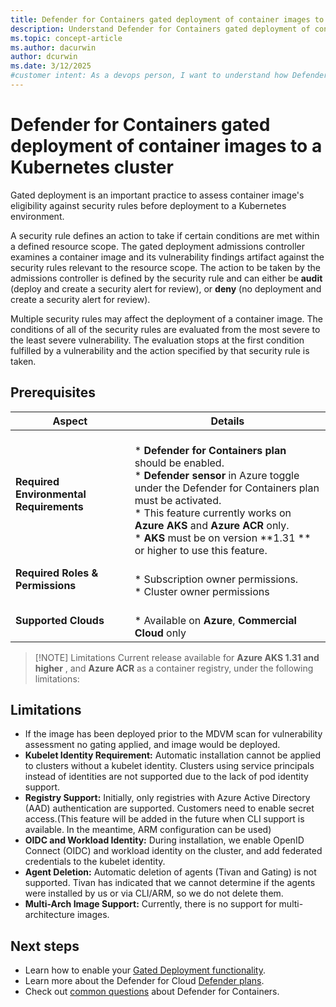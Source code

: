 ```yaml
---
title: Defender for Containers gated deployment of container images to a Kubernetes cluster
description: Understand Defender for Containers gated deployment of container images to a Kubernetes cluster.
ms.topic: concept-article
ms.author: dacurwin
author: dcurwin
ms.date: 3/12/2025
#customer intent: As a devops person, I want to understand how Defender for Containers gated deployment helps secure a Kubernetes cluster.
---
```


# Defender for Containers gated deployment of container images to a Kubernetes cluster

Gated deployment is an important practice to assess container image's eligibility against security rules before deployment to a Kubernetes environment.

A security rule defines an action to take if certain conditions are met within a defined resource scope. The gated deployment admissions controller examines a container image and its vulnerability findings artifact against the security rules relevant to the resource scope. The action to be taken by the admissions controller is defined by the security rule and can either be **audit** (deploy and create a security alert for review), or **deny** (no deployment and create a security alert for review).

Multiple security rules may affect the deployment of a container image. The conditions of all of the security rules are evaluated from the most severe to the least severe vulnerability. The evaluation stops at the first condition fulfilled by a vulnerability and the action specified by that security rule is taken.

## Prerequisites

| Aspect   | Details |
| -------- | -------- |
| **Required Environmental Requirements** | <br> * **Defender for Containers plan** should be enabled. <br> * **Defender sensor** in Azure toggle under the Defender for Containers plan must be activated. <br> *  This feature currently works on **Azure AKS** and **Azure ACR** only.  <br> *  **AKS** must be on version **1.31 ** or higher to use this feature.
| **Required Roles & Permissions**| <br> *  Subscription owner permissions. <br> *  Cluster owner permissions
| **Supported Clouds**| <br> * Available on **Azure**, **Commercial Cloud** only| 

> [!NOTE] Limitations
> Current release available for **Azure AKS 1.31 and higher** , and **Azure ACR** as a container registry, under the following limitations:

## Limitations
- If the image has been deployed prior to the MDVM scan for vulnerability assessment no gating applied, and image would be deployed.
- **Kubelet Identity Requirement:** Automatic installation cannot be applied to clusters without a kubelet identity. Clusters using service principals instead of identities are not supported due to the lack of pod identity support.
- **Registry Support:** Initially, only registries with Azure Active Directory (AAD) authentication are supported. Customers need to enable secret access.(This feature will be added in the future when CLI support is available. In the meantime, ARM configuration can be used)
- **OIDC and Workload Identity:** During installation, we enable OpenID Connect (OIDC) and workload identity on the cluster, and add federated credentials to the kubelet identity. 
- **Agent Deletion:** Automatic deletion of agents (Tivan and Gating) is not supported. Tivan has indicated that we cannot determine if the agents were installed by us or via CLI/ARM, so we do not delete them.
- **Multi-Arch Image Support:** Currently, there is no support for multi-architecture images.

## Next steps
- Learn how to enable your [Gated Deployment functionality](https://github.com/MicrosoftDocs/azure-security-docs/blob/main/articles/defender-for-cloud/enable-gated-deployment.md).
- Learn more about the Defender for Cloud [Defender plans](https://github.com/MicrosoftDocs/azure-security-docs/blob/main/articles/defender-for-cloud/defender-for-cloud-introduction.md#protect-cloud-workloads).
- Check out [common questions](https://github.com/MicrosoftDocs/azure-security-docs/blob/main/articles/defender-for-cloud/faq-defender-for-containers.yml) about Defender for Containers.


